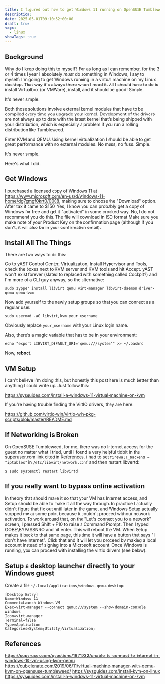 ```yaml
---
title: I figured out how to get Windows 11 running on OpenSUSE Tumbleweed in KVM and QEMU so you don't have to
description: 
date: 2025-05-01T09:10:52+00:00
draft: true
tags:
  - linux
showTags: true
---
```

## Background

Why do I keep doing this to myself?  For as long as I can remember, for the 3 or 4 times I year I absolutely *must* do something in Windows, I say to myself: I'm going to get Windows running in a virtual machine on my Linux desktop. That way it's always there when I need it.  All I should have to do is install Virtualbox (or VMWare), install, and it should be good! Simple.  

It's never simple.

Both those solutions involve external kernel modules that have to be compiled every time you upgrade your kernel. Development of the drivers are not always up to date with the latest kernel that's being shipped with your distribution, which is especially a problem if you run a rolling distribution like Tumbleweed.  

Enter KVM and QEMU. Using kernel virtualization I should be able to get great performance with no external modules. No muss, no fuss. Simple.

It's never simple. 

Here's what I did. 

## Get Windows

I purchased a licensed copy of Windows 11 at https://www.microsoft.com/en-us/d/windows-11-home/dg7gmgf0krt0/0008, making sure to choose the "Download" option. After tax it came to $150.  Yes, I know you can probably get a copy of Windows for free and get it "activated" in some crooked way. No, I do not recommend you do this.   The file will download in ISO format  Make sure you make note of your Product Key on the confirmation page (although if you don't, it will also be in your confirmation email).


## Install All The Things

There are two ways to do this:

Go to yAST Control Center, Virtualization, Install Hypervisor and Tools, check the boxes next to KVM server and KVM tools and hit Accept.  yAST won't exist forever (slated to replaced with something called Cockpit?) and I'm more of a CLI guy anyway, so the alternative:

`sudo zypper install libvirt qemu virt-manager libvirt-daemon-driver-qemu qemu-kvm`

Now add yourself to the newly setup groups so that you can connect as a regular user.

`sudo usermod -aG libvirt,kvm your_username`  

Obviously replace `your_username` with your Linux login name.

Also, there's a magic variable that has to be in your environment:

`echo "export LIBVIRT_DEFAULT_URI='qemu:///system'" >> ~/.bashrc`

 Now, **reboot**.

## VM Setup

I can't believe I'm doing this, but honestly this post here is much better than anything I could write up. Just follow this:

https://sysguides.com/install-a-windows-11-virtual-machine-on-kvm

If you're having trouble finding the VirtIO drivers, they are here:

https://github.com/virtio-win/virtio-win-pkg-scripts/blob/master/README.md


## If Networking is Broken

On OpenSUSE Tumbleweed, for me, there was no Internet access for the guest no matter what I tried, until I found a very helpful tidbit in the superuser.com link cited in References.  I had to set `firewall_backend = "iptables"` in `/etc/libvirt/network.conf` and then restart libvertd:

```
$ sudo systemctl restart libvirtd
```


## If you really want to bypass online activation

In theory that should make it so that your VM has Internet access, and Setup should be able to make it all the way through.  In practice I actually didn't figure that fix out until later in the game, and Windows Setup actually stopped me at some point because it couldn't proceed without network activation. To work around that, on the "Let's connect you to a network" screen, I pressed Shift + F10 to raise a Command Prompt.  Then I typed OOBE\BYPASSNRO and hit enter. This will reboot the VM.  When Setup makes it back to that same page, this time it will have a button that says "I don't have Internet".  Click that and it will let you proceed by making a local account instead of signing into a Microsoft account.  Once Windows is running, you can proceed with installing the virtio drivers (see below).

## Setup a desktop launcher directly to your Windows guest

Create a file `~/.local/applications/windows-qemu.desktop`:

`[Desktop Entry]`  
`Name=Windows 11`  
`Comment=Launch Windows VM`  
`Exec=virt-manager --connect qemu:///system --show-domain-console windows`  
`Icon=virt-manager`  
`Terminal=false`  
`Type=Application`  
`Categories=System;Utility;Virtualization;`

## References

https://superuser.com/questions/1671932/unable-to-connect-to-internet-in-windows-10-vm-using-kvm-qemu
https://cubiclenate.com/2019/06/11/virtual-machine-manager-with-qemu-kvm-on-opensuse-tumbleweed/ 
https://sysguides.com/install-kvm-on-linux
https://sysguides.com/install-a-windows-11-virtual-machine-on-kvm